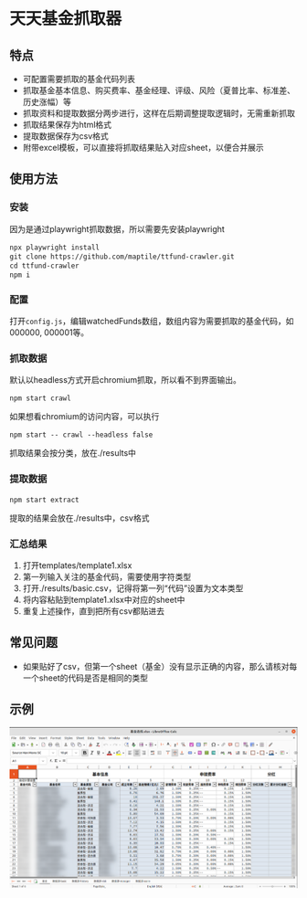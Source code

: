 # 天天基金抓取器

## 特点

- 可配置需要抓取的基金代码列表
- 抓取基金基本信息、购买费率、基金经理、评级、风险（夏普比率、标准差、历史涨幅）等
- 抓取资料和提取数据分两步进行，这样在后期调整提取逻辑时，无需重新抓取
- 抓取结果保存为html格式
- 提取数据保存为csv格式
- 附带excel模板，可以直接将抓取结果贴入对应sheet，以便合并展示

## 使用方法

### 安装

因为是通过playwright抓取数据，所以需要先安装playwright

```
npx playwright install
git clone https://github.com/maptile/ttfund-crawler.git
cd ttfund-crawler
npm i
```

### 配置

打开`config.js`，编辑watchedFunds数组，数组内容为需要抓取的基金代码，如000000, 000001等。

### 抓取数据

默认以headless方式开启chromium抓取，所以看不到界面输出。
```
npm start crawl
```

如果想看chromium的访问内容，可以执行

```
npm start -- crawl --headless false
```

抓取结果会按分类，放在./results中

### 提取数据

```
npm start extract
```

提取的结果会放在./results中，csv格式

### 汇总结果

1. 打开templates/template1.xlsx
1. 第一列输入关注的基金代码，需要使用字符类型
1. 打开./results/basic.csv，记得将第一列“代码”设置为文本类型
1. 将内容粘贴到template1.xlsx中对应的sheet中
1. 重复上述操作，直到把所有csv都贴进去

## 常见问题

* 如果贴好了csv，但第一个sheet（基金）没有显示正确的内容，那么请核对每一个sheet的代码是否是相同的类型

## 示例

![Sample Screen Shot](/screenshot.png)
